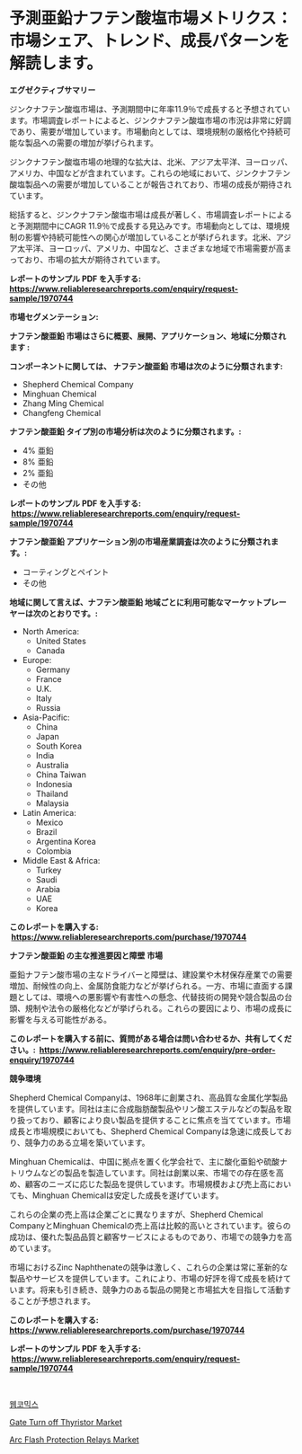 <p><h1>予測亜鉛ナフテン酸塩市場メトリクス：市場シェア、トレンド、成長パターンを解読します。</h1></p><p><strong>エグゼクティブサマリー</strong></p>
<p><p>ジンクナフテン酸塩市場は、予測期間中に年率11.9％で成長すると予想されています。市場調査レポートによると、ジンクナフテン酸塩市場の市況は非常に好調であり、需要が増加しています。市場動向としては、環境規制の厳格化や持続可能な製品への需要の増加が挙げられます。</p><p>ジンクナフテン酸塩市場の地理的な拡大は、北米、アジア太平洋、ヨーロッパ、アメリカ、中国などが含まれています。これらの地域において、ジンクナフテン酸塩製品への需要が増加していることが報告されており、市場の成長が期待されています。</p><p>総括すると、ジンクナフテン酸塩市場は成長が著しく、市場調査レポートによると予測期間中にCAGR 11.9％で成長する見込みです。市場動向としては、環境規制の影響や持続可能性への関心が増加していることが挙げられます。北米、アジア太平洋、ヨーロッパ、アメリカ、中国など、さまざまな地域で市場需要が高まっており、市場の拡大が期待されています。</p></p>
<p><strong>レポートのサンプル PDF を入手する: <a href="https://www.reliableresearchreports.com/enquiry/request-sample/1970744">https://www.reliableresearchreports.com/enquiry/request-sample/1970744</a></strong></p>
<p><strong>市場セグメンテーション:</strong></p>
<p><strong> ナフテン酸亜鉛 市場はさらに概要、展開、アプリケーション、地域に分類されます :</strong></p>
<p><strong>コンポーネントに関しては、 ナフテン酸亜鉛 市場は次のように分類されます: &nbsp;</strong></p>
<p><ul><li>Shepherd Chemical Company</li><li>Minghuan Chemical</li><li>Zhang Ming Chemical</li><li>Changfeng Chemical</li></ul></p>
<p><strong> ナフテン酸亜鉛 タイプ別の市場分析は次のように分類されます。:</strong></p>
<p><ul><li>4% 亜鉛</li><li>8% 亜鉛</li><li>2% 亜鉛</li><li>その他</li></ul></p>
<p><strong>レポートのサンプル PDF を入手する: &nbsp;<a href="https://www.reliableresearchreports.com/enquiry/request-sample/1970744">https://www.reliableresearchreports.com/enquiry/request-sample/1970744</a></strong></p>
<p><strong> ナフテン酸亜鉛 アプリケーション別の市場産業調査は次のように分類されます。:</strong></p>
<p><ul><li>コーティングとペイント</li><li>その他</li></ul></p>
<p><strong>地域に関して言えば、ナフテン酸亜鉛 地域ごとに利用可能なマーケットプレーヤーは次のとおりです。:</strong></p>
<p><ul>
    <li>
        North America:
        <ul>
            <li>United States</li>
            <li>Canada</li>
        </ul>
    </li>
    <li>
        Europe:
        <ul>
            <li>Germany</li>
            <li>France</li>
            <li>U.K.</li>
            <li>Italy</li>
            <li>Russia</li>
        </ul>
    </li>
    <li>
        Asia-Pacific:
        <ul>
            <li>China</li>
            <li>Japan</li>
            <li>South Korea</li>
            <li>India</li>
            <li>Australia</li>
            <li>China Taiwan</li>
            <li>Indonesia</li>
            <li>Thailand</li>
            <li>Malaysia</li>
        </ul>
    </li>
    <li>
        Latin America:
        <ul>
            <li>Mexico</li>
            <li>Brazil</li>
            <li>Argentina Korea</li>
            <li>Colombia</li>
        </ul>
    </li>
    <li>
        Middle East & Africa:
        <ul>
            <li>Turkey</li>
            <li>Saudi</li>
            <li>Arabia</li>
            <li>UAE</li>
            <li>Korea</li>
        </ul>
    </li>
    </ul></p>
<p><strong>このレポートを購入する: &nbsp;<a href="https://www.reliableresearchreports.com/purchase/1970744">https://www.reliableresearchreports.com/purchase/1970744</a></strong></p>
<p><strong>ナフテン酸亜鉛 の主な推進要因と障壁 市場</strong></p>
<p><p>亜鉛ナフテン酸市場の主なドライバーと障壁は、建設業や木材保存産業での需要増加、耐候性の向上、金属防食能力などが挙げられる。一方、市場に直面する課題としては、環境への悪影響や有害性への懸念、代替技術の開発や競合製品の台頭、規制や法令の厳格化などが挙げられる。これらの要因により、市場の成長に影響を与える可能性がある。</p></p>
<p><strong>このレポートを購入する前に、質問がある場合は問い合わせるか、共有してください。:&nbsp; <a href="https://www.reliableresearchreports.com/enquiry/pre-order-enquiry/1970744">https://www.reliableresearchreports.com/enquiry/pre-order-enquiry/1970744</a></strong></p>
<p><strong>競争環境</strong></p>
<p><p>Shepherd Chemical Companyは、1968年に創業され、高品質な金属化学製品を提供しています。同社は主に合成脂肪酸製品やリン酸エステルなどの製品を取り扱っており、顧客により良い製品を提供することに焦点を当てています。市場成長と市場規模においても、Shepherd Chemical Companyは急速に成長しており、競争力のある立場を築いています。</p><p>Minghuan Chemicalは、中国に拠点を置く化学会社で、主に酸化亜鉛や硫酸ナトリウムなどの製品を製造しています。同社は創業以来、市場での存在感を高め、顧客のニーズに応じた製品を提供しています。市場規模および売上高においても、Minghuan Chemicalは安定した成長を遂げています。</p><p>これらの企業の売上高は企業ごとに異なりますが、Shepherd Chemical CompanyとMinghuan Chemicalの売上高は比較的高いとされています。彼らの成功は、優れた製品品質と顧客サービスによるものであり、市場での競争力を高めています。</p><p>市場におけるZinc Naphthenateの競争は激しく、これらの企業は常に革新的な製品やサービスを提供しています。これにより、市場の好評を得て成長を続けています。将来も引き続き、競争力のある製品の開発と市場拡大を目指して活動することが予想されます。</p></p>
<p><strong>このレポートを購入する: &nbsp; <a href="https://www.reliableresearchreports.com/purchase/1970744">https://www.reliableresearchreports.com/purchase/1970744</a></strong></p>
<p><strong>レポートのサンプル PDF を入手する: &nbsp;<a href="https://www.reliableresearchreports.com/enquiry/request-sample/1970744">https://www.reliableresearchreports.com/enquiry/request-sample/1970744</a></strong><strong></strong></p>
<p>&nbsp;</p>
<p><p><a href="https://github.com/JackieFauhey9089475/Market-Research-Report-List-1/blob/main/460012310322.md">웹코믹스</a></p><p><a href="https://github.com/nathandecarvalho/Market-Research-Report-List-2/blob/main/gate-turn-off-thyristor-market.md">Gate Turn off Thyristor Market</a></p><p><a href="https://github.com/kosella/Market-Research-Report-List-2/blob/main/arc-flash-protection-relays-market.md">Arc Flash Protection Relays Market</a></p></p>